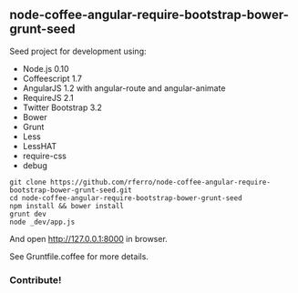 
## node-coffee-angular-require-bootstrap-bower-grunt-seed #

Seed project for development using:

 - Node.js 0.10
 - Coffeescript 1.7
 - AngularJS 1.2 with angular-route and angular-animate
 - RequireJS 2.1
 - Twitter Bootstrap 3.2
 - Bower
 - Grunt
 - Less
 - LessHAT
 - require-css
 - debug

```
git clone https://github.com/rferro/node-coffee-angular-require-bootstrap-bower-grunt-seed.git
cd node-coffee-angular-require-bootstrap-bower-grunt-seed
npm install && bower install
grunt dev
node _dev/app.js
```
And open http://127.0.0.1:8000 in browser.

See Gruntfile.coffee for more details.

### Contribute!
